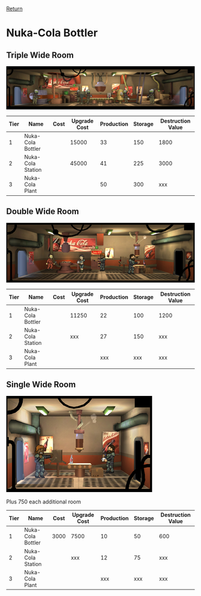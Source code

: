 [Return](../README.md)

Nuka-Cola Bottler
===========

## Triple Wide Room

![Storage Room](t2images/tripplenukacolastation.jpg)

Tier | Name | Cost | Upgrade Cost | Production | Storage | Destruction Value
------|------|------|------|------|------|------
1 | Nuka-Cola Bottler | | 15000 | 33 | 150 | 1800
2 | Nuka-Cola Station | | 45000 | 41 | 225 | 3000
3 | Nuka-Cola Plant | | | 50 | 300 | xxx

## Double Wide Room

![Storage Room](t1images/doublenukacolabottler.jpg)

Tier | Name | Cost | Upgrade Cost | Production | Storage | Destruction Value
------|------|------|------|------|------|------
1 | Nuka-Cola Bottler | | 11250 | 22 | 100 | 1200
2 | Nuka-Cola Station | | xxx | 27 | 150 | xxx
3 | Nuka-Cola Plant | | | xxx | xxx | xxx

## Single Wide Room

![Storage Room](t1images/singlenukacolabottler.jpg)

Plus 750 each additional room

Tier | Name | Cost | Upgrade Cost | Production | Storage | Destruction Value
------|------|------|------|------|------|------
1 | Nuka-Cola Bottler | 3000 | 7500 | 10 | 50 | 600
2 | Nuka-Cola Station | | xxx | 12 | 75 | xxx
3 | Nuka-Cola Plant | | | xxx | xxx | xxx
